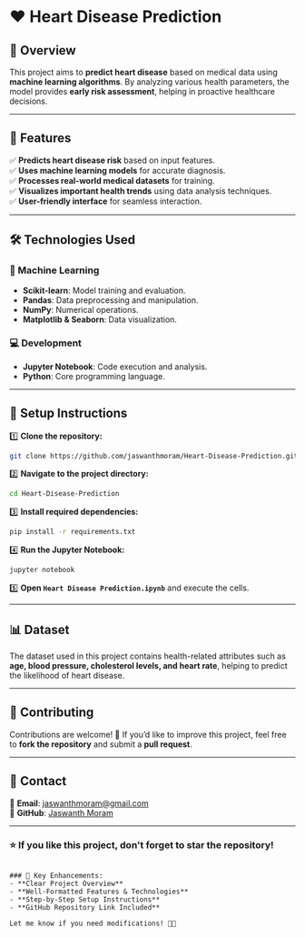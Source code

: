 # ❤️ Heart Disease Prediction  

## 📌 Overview  
This project aims to **predict heart disease** based on medical data using **machine learning algorithms**. By analyzing various health parameters, the model provides **early risk assessment**, helping in proactive healthcare decisions.  

---

## 🚀 Features  

✅ **Predicts heart disease risk** based on input features.  
✅ **Uses machine learning models** for accurate diagnosis.  
✅ **Processes real-world medical datasets** for training.  
✅ **Visualizes important health trends** using data analysis techniques.  
✅ **User-friendly interface** for seamless interaction.  

---

## 🛠️ Technologies Used  

### 🧠 Machine Learning  
- **Scikit-learn**: Model training and evaluation.  
- **Pandas**: Data preprocessing and manipulation.  
- **NumPy**: Numerical operations.  
- **Matplotlib & Seaborn**: Data visualization.  

### 💻 Development  
- **Jupyter Notebook**: Code execution and analysis.  
- **Python**: Core programming language.  

---

## 🔧 Setup Instructions  

1️⃣ **Clone the repository:**  
   ```sh
   git clone https://github.com/jaswanthmoram/Heart-Disease-Prediction.git
   ```
2️⃣ **Navigate to the project directory:**  
   ```sh
   cd Heart-Disease-Prediction
   ```
3️⃣ **Install required dependencies:**  
   ```sh
   pip install -r requirements.txt
   ```
4️⃣ **Run the Jupyter Notebook:**  
   ```sh
   jupyter notebook
   ```
5️⃣ **Open `Heart Disease Prediction.ipynb`** and execute the cells.  

---

## 📊 Dataset  
The dataset used in this project contains health-related attributes such as **age, blood pressure, cholesterol levels, and heart rate**, helping to predict the likelihood of heart disease.  

---

## 🤝 Contributing  
Contributions are welcome! 🚀 If you’d like to improve this project, feel free to **fork the repository** and submit a **pull request**.  

---

## 📩 Contact  
📧 **Email**: [jaswanthmoram@gmail.com](mailto:jaswanthmoram@gmail.com)  
🔗 **GitHub**: [Jaswanth Moram](https://github.com/jaswanthmoram/)  

---

### ⭐ If you like this project, don't forget to **star** the repository!
```

### 🔹 Key Enhancements:
- **Clear Project Overview**  
- **Well-Formatted Features & Technologies**  
- **Step-by-Step Setup Instructions**  
- **GitHub Repository Link Included**  

Let me know if you need modifications! 🚀🔥
